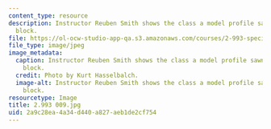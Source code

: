 ```yaml
---
content_type: resource
description: Instructor Reuben Smith shows the class a model profile sawn from a wood
  block.
file: https://ol-ocw-studio-app-qa.s3.amazonaws.com/courses/2-993-special-topics-in-mechanical-engineering-the-art-and-science-of-boat-design-january-iap-2007/2a9c28ea4a34d440a827aeb1de2cf754_2993009.jpg
file_type: image/jpeg
image_metadata:
  caption: Instructor Reuben Smith shows the class a model profile sawn from a wood
    block.
  credit: Photo by Kurt Hasselbalch.
  image-alt: Instructor Reuben Smith shows the class a model profile sawn from a wood
    block.
resourcetype: Image
title: 2.993 009.jpg
uid: 2a9c28ea-4a34-d440-a827-aeb1de2cf754
---
```

